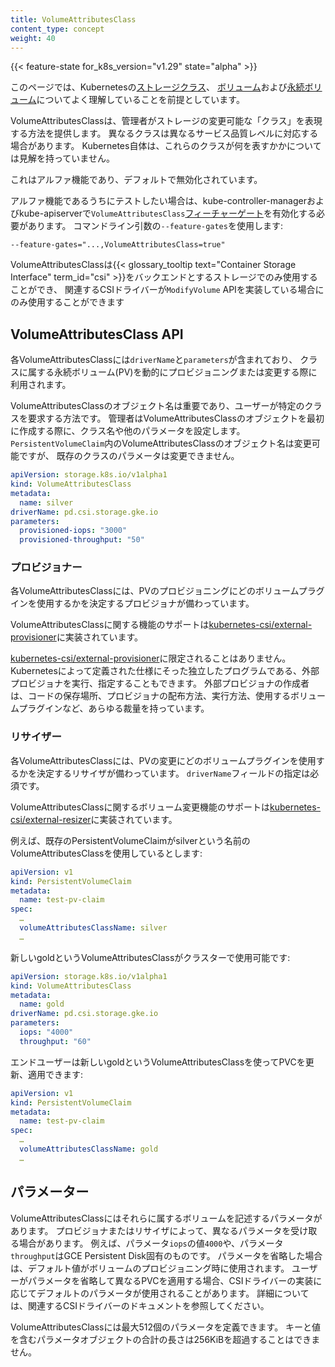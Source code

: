 ```yaml
---
title: VolumeAttributesClass
content_type: concept
weight: 40
---
```

<!-- overview -->

{{< feature-state for_k8s_version="v1.29" state="alpha" >}}

このページでは、Kubernetesの[ストレージクラス](/ja/docs/concepts/storage/storage-classes/)、
[ボリューム](/ja/docs/concepts/storage/volumes/)および[永続ボリューム](/ja/docs/concepts/storage/persistent-volumes/)についてよく理解していることを前提としています。

<!-- body -->

VolumeAttributesClassは、管理者がストレージの変更可能な「クラス」を表現する方法を提供します。
異なるクラスは異なるサービス品質レベルに対応する場合があります。
Kubernetes自体は、これらのクラスが何を表すかかについては見解を持っていません。

これはアルファ機能であり、デフォルトで無効化されています。

アルファ機能であるうちにテストしたい場合は、kube-controller-managerおよびkube-apiserverで`VolumeAttributesClass`[フィーチャーゲート](/ja/docs/reference/command-line-tools-reference/feature-gates/)を有効化する必要があります。
コマンドライン引数の`--feature-gates`を使用します:

```
--feature-gates="...,VolumeAttributesClass=true"
```

VolumeAttributesClassは{{< glossary_tooltip text="Container Storage Interface" term_id="csi" >}}をバックエンドとするストレージでのみ使用することができ、
関連するCSIドライバーが`ModifyVolume` APIを実装している場合にのみ使用することができます

## VolumeAttributesClass API

各VolumeAttributesClassには`driverName`と`parameters`が含まれており、
クラスに属する永続ボリューム(PV)を動的にプロビジョニングまたは変更する際に利用されます。

VolumeAttributesClassのオブジェクト名は重要であり、ユーザーが特定のクラスを要求する方法です。
管理者はVolumeAttributesClassのオブジェクトを最初に作成する際に、クラス名や他のパラメータを設定します。
`PersistentVolumeClaim`内のVolumeAttributesClassのオブジェクト名は変更可能ですが、
既存のクラスのパラメータは変更できません。


```yaml
apiVersion: storage.k8s.io/v1alpha1
kind: VolumeAttributesClass
metadata:
  name: silver
driverName: pd.csi.storage.gke.io
parameters:
  provisioned-iops: "3000"
  provisioned-throughput: "50" 
```


### プロビジョナー

各VolumeAttributesClassには、PVのプロビジョニングにどのボリュームプラグインを使用するかを決定するプロビジョナが備わっています。

VolumeAttributesClassに関する機能のサポートは[kubernetes-csi/external-provisioner](https://github.com/kubernetes-csi/external-provisioner)に実装されています。

[kubernetes-csi/external-provisioner](https://github.com/kubernetes-csi/external-provisioner)に限定されることはありません。
Kubernetesによって定義された仕様にそった独立したプログラムである、外部プロビジョナを実行、指定することもできます。
外部プロビジョナの作成者は、コードの保存場所、プロビジョナの配布方法、実行方法、使用するボリュームプラグインなど、あらゆる裁量を持っています。


### リサイザー

各VolumeAttributesClassには、PVの変更にどのボリュームプラグインを使用するかを決定するリサイザが備わっています。
`driverName`フィールドの指定は必須です。

VolumeAttributesClassに関するボリューム変更機能のサポートは[kubernetes-csi/external-resizer](https://github.com/kubernetes-csi/external-resizer)に実装されています。

例えば、既存のPersistentVolumeClaimがsilverという名前のVolumeAttributesClassを使用しているとします:

```yaml
apiVersion: v1
kind: PersistentVolumeClaim
metadata:
  name: test-pv-claim
spec:
  …
  volumeAttributesClassName: silver
  …
```

新しいgoldというVolumeAttributesClassがクラスターで使用可能です:


```yaml
apiVersion: storage.k8s.io/v1alpha1
kind: VolumeAttributesClass
metadata:
  name: gold
driverName: pd.csi.storage.gke.io
parameters:
  iops: "4000"
  throughput: "60"
```


エンドユーザーは新しいgoldというVolumeAttributesClassを使ってPVCを更新、適用できます:


```yaml
apiVersion: v1
kind: PersistentVolumeClaim
metadata:
  name: test-pv-claim
spec:
  …
  volumeAttributesClassName: gold
  …
```


## パラメーター

VolumeAttributesClassにはそれらに属するボリュームを記述するパラメータがあります。
プロビジョナまたはリサイザによって、異なるパラメータを受け取る場合があります。
例えば、パラメータ`iops`の値`4000`や、パラメータ`throughput`はGCE Persistent Disk固有のものです。
パラメータを省略した場合は、デフォルト値がボリュームのプロビジョニング時に使用されます。
ユーザーがパラメータを省略して異なるPVCを適用する場合、CSIドライバーの実装に応じてデフォルトのパラメータが使用されることがあります。
詳細については、関連するCSIドライバーのドキュメントを参照してください。

VolumeAttributesClassには最大512個のパラメータを定義できます。
キーと値を含むパラメータオブジェクトの合計の長さは256KiBを超過することはできません。